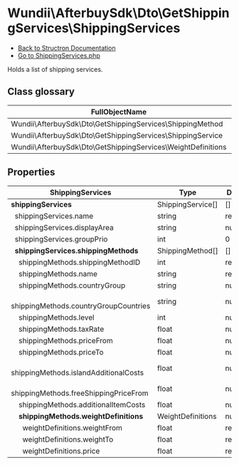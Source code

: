 # Wundii\AfterbuySdk\Dto\GetShippingServices\ShippingServices
- [Back to Structron Documentation](./../_Structron.md)
- [Go to ShippingServices.php](./../../src/Dto/GetShippingServices/ShippingServices.php)

Holds a list of shipping services.

## Class glossary
| FullObjectName | Object |
| -------------- | ------ |
| Wundii\AfterbuySdk\Dto\GetShippingServices\ShippingMethod | ShippingMethod |
| Wundii\AfterbuySdk\Dto\GetShippingServices\ShippingService | ShippingService |
| Wundii\AfterbuySdk\Dto\GetShippingServices\WeightDefinitions | WeightDefinitions |

## Properties
| ShippingServices                                    | Type              | Default  | Description |
| --------------------------------------------------- | ----------------- | -------- | ----------- |
| **shippingServices**                                | ShippingService[] | []       |             |
| &nbsp; shippingServices.name                        | string            | required |             |
| &nbsp; shippingServices.displayArea                 | string            | null     |             |
| &nbsp; shippingServices.groupPrio                   | int               | 0        |             |
| **&nbsp; shippingServices.shippingMethods**         | ShippingMethod[]  | []       |             |
| &nbsp; &nbsp; shippingMethods.shippingMethodID      | int               | required |             |
| &nbsp; &nbsp; shippingMethods.name                  | string            | required |             |
| &nbsp; &nbsp; shippingMethods.countryGroup          | string            | null     |             |
| &nbsp; &nbsp; shippingMethods.countryGroupCountries | string            | null     |             |
| &nbsp; &nbsp; shippingMethods.level                 | int               | null     |             |
| &nbsp; &nbsp; shippingMethods.taxRate               | float             | null     |             |
| &nbsp; &nbsp; shippingMethods.priceFrom             | float             | null     |             |
| &nbsp; &nbsp; shippingMethods.priceTo               | float             | null     |             |
| &nbsp; &nbsp; shippingMethods.islandAdditionalCosts | float             | null     |             |
| &nbsp; &nbsp; shippingMethods.freeShippingPriceFrom | float             | null     |             |
| &nbsp; &nbsp; shippingMethods.additionalItemCosts   | float             | null     |             |
| **&nbsp; &nbsp; shippingMethods.weightDefinitions** | WeightDefinitions | null     |             |
| &nbsp; &nbsp; &nbsp; weightDefinitions.weightFrom   | float             | required |             |
| &nbsp; &nbsp; &nbsp; weightDefinitions.weightTo     | float             | required |             |
| &nbsp; &nbsp; &nbsp; weightDefinitions.price        | float             | required |             |
